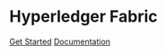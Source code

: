 # Hyperledger Fabric

[Get Started](http://hyperledger-fabric.readthedocs.io/en/latest/gettingstarted/)
[Documentation](http://hyperledger-fabric.readthedocs.io/en/latest)
